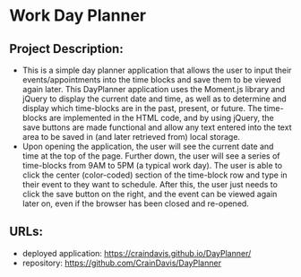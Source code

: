 # Work Day Planner
## Project Description:
* This is a simple day planner application that allows the user to input their events/appointments into the time blocks and save them to be viewed again later. This DayPlanner application uses the Moment.js library and jQuery to display the current date and time, as well as to determine and display which time-blocks are in the past, present, or future. The time-blocks are implemented in the HTML code, and by using jQuery, the save buttons are made functional and allow any text entered into the text area to be saved in (and later retrieved from) local storage.
* Upon opening the application, the user will see the current date and time at the top of the page. Further down, the user will see a series of time-blocks from 9AM to 5PM (a typical work day). The user is able to click the center (color-coded) section of the time-block row and type in their event to they want to schedule. After this, the user just needs to click the save button on the right, and the event can be viewed again later on, even if the browser has been closed and re-opened.
## URLs:
* deployed application: https://craindavis.github.io/DayPlanner/
* repository: https://github.com/CrainDavis/DayPlanner
